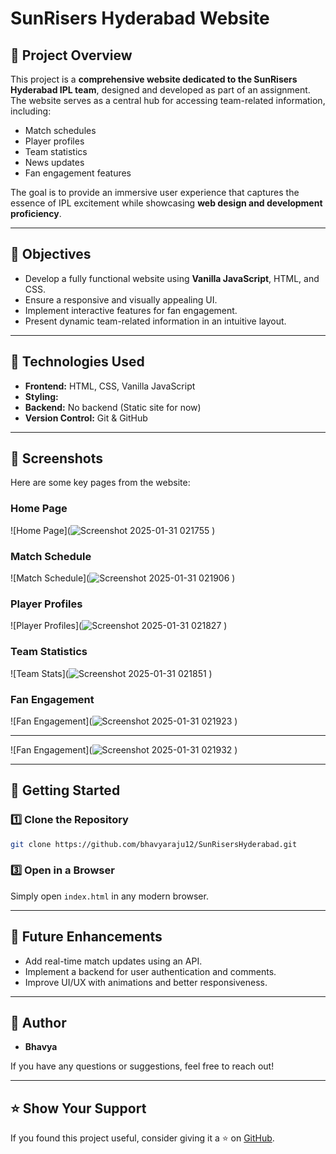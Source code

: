 # SunRisers Hyderabad Website

## 📌 Project Overview
This project is a **comprehensive website dedicated to the SunRisers Hyderabad IPL team**, designed and developed as part of an assignment. The website serves as a central hub for accessing team-related information, including:
- Match schedules
- Player profiles
- Team statistics
- News updates
- Fan engagement features

The goal is to provide an immersive user experience that captures the essence of IPL excitement while showcasing **web design and development proficiency**.

---

## 🎯 Objectives
- Develop a fully functional website using **Vanilla JavaScript**, HTML, and CSS.
- Ensure a responsive and visually appealing UI.
- Implement interactive features for fan engagement.
- Present dynamic team-related information in an intuitive layout.

---

## 🔧 Technologies Used
- **Frontend:** HTML, CSS, Vanilla JavaScript
- **Styling:** 
- **Backend:** No backend (Static site for now)
- **Version Control:** Git & GitHub

---

## 📸 Screenshots
Here are some key pages from the website:

### Home Page
![Home Page](![Screenshot 2025-01-31 021755](https://github.com/user-attachments/assets/4576e13e-06bd-476c-9ce6-25291e414329)
)

### Match Schedule
![Match Schedule](![Screenshot 2025-01-31 021906](https://github.com/user-attachments/assets/da7b26a5-f793-42bf-9f3f-581e5972a0ee)
)

### Player Profiles
![Player Profiles](![Screenshot 2025-01-31 021827](https://github.com/user-attachments/assets/490b66a2-8517-4cd1-807e-0b2ebddb2ce5)
)

### Team Statistics
![Team Stats](![Screenshot 2025-01-31 021851](https://github.com/user-attachments/assets/37be17bb-9737-4445-9bae-2d5ba355cf99)
)

### Fan Engagement
![Fan Engagement](![Screenshot 2025-01-31 021923](https://github.com/user-attachments/assets/99fedb31-f8a4-42dd-9a4b-dec4973e0aa2)
)

---

![Fan Engagement](![Screenshot 2025-01-31 021932](https://github.com/user-attachments/assets/04f9f57f-ac88-4bbc-bcd8-058da6c543a7)
)



---

## 🚀 Getting Started
### 1️⃣ Clone the Repository
```bash
git clone https://github.com/bhavyaraju12/SunRisersHyderabad.git

```
### 3️⃣ Open in a Browser
Simply open `index.html` in any modern browser.

---

## 📌 Future Enhancements
- Add real-time match updates using an API.
- Implement a backend for user authentication and comments.
- Improve UI/UX with animations and better responsiveness.

---

## 👤 Author
- **Bhavya**

If you have any questions or suggestions, feel free to reach out!

---


## ⭐ Show Your Support
If you found this project useful, consider giving it a ⭐ on [GitHub](https://github.com/bhavyaraju12/ShadowFox/tree/main/SunRisersHyderabad).


